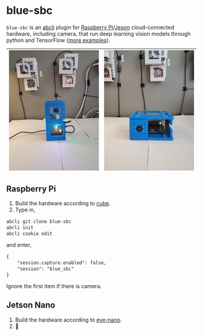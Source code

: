 # blue-sbc

`blue-sbc` is an [abcli](https://github.com/kamangir/awesome-bash-cli) plugin for [Raspberry Pi](#Raspberry-Pi)/[Jeson](#Jetson-Nano) cloud-connected hardware, including camera, that run deep learning vision models through python and TensorFlow ([more examples](https://github.com/kamangir/blue-bracket)).

| [![image](https://github.com/kamangir/blue-bracket/raw/main/images/cube-1.jpg)](#Raspberry-Pi) | [![image](https://github.com/kamangir/blue-bracket/raw/main/images/eye_nano-1.jpg)](#Jetson-Nano) | 
|---|---|

## Raspberry Pi

1. Build the hardware according to [cube](https://github.com/kamangir/blue-bracket/blob/main/designs/cube.md).
2. Type in,
```
abcli git clone blue-sbc
abcli init
abcli cookie edit
```
and enter,
```
{
    "session.capture.enabled": false,
    "session": "blue_sbc"
}
```
Ignore the first item if there is camera.

## Jetson Nano

1. Build the hardware according to [eye-nano](https://github.com/kamangir/blue-bracket/blob/main/designs/eye_nano.md).
2. 🚧